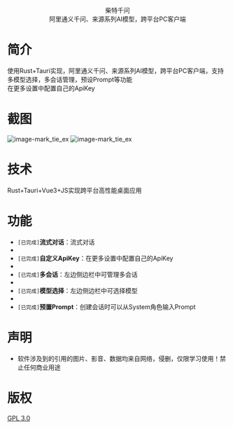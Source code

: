 
<p align="center">
  柴特千问
<br/>阿里通义千问、来源系列AI模型，跨平台PC客户端
</p>

# 简介

使用Rust+Tauri实现，阿里通义千问、来源系列AI模型，跨平台PC客户端，支持多模型选择，多会话管理，预设Prompt等功能<br/>
在更多设置中配置自己的ApiKey


# 截图
![image-mark_tie_ex](https://res.ztion.cn/imgs/fixed/akita2.png)
![image-mark_tie_ex](https://res.ztion.cn/imgs/fixed/akita1.png)

# 技术
Rust+Tauri+Vue3+JS实现跨平台高性能桌面应用


# 功能

- `[已完成]`**流式对话**：流式对话
-
- `[已完成]`**自定义ApiKey**：在更多设置中配置自己的ApiKey
-
- `[已完成]`**多会话**：左边侧边栏中可管理多会话
- 
- `[已完成]`**模型选择**：左边侧边栏中可选择模型
- 
- `[已完成]`**预置Prompt**：创建会话时可以从System角色输入Prompt

# 声明

- 软件涉及到的引用的图片、影音、数据均来自网络，侵删，仅限学习使用！禁止任何商业用途


# 版权

[GPL 3.0](https://www.gnu.org/licenses/gpl-3.0.html)
